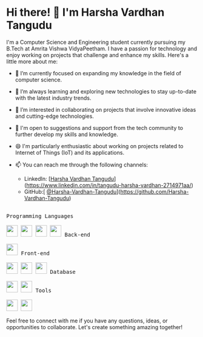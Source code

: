 # Hi there! 👋 I'm Harsha Vardhan Tangudu

I'm a Computer Science and Engineering student currently pursuing my B.Tech at Amrita Vishwa VidyaPeetham. I have a passion for technology and enjoy working on projects that challenge and enhance my skills. Here's a little more about me:

- 🔭 I’m currently focused on expanding my knowledge in the field of computer science.
- 🌱 I’m always learning and exploring new technologies to stay up-to-date with the latest industry trends.
- 👯 I’m interested in collaborating on projects that involve innovative ideas and cutting-edge technologies.
- 🤔 I'm open to suggestions and support from the tech community to further develop my skills and knowledge.
- 😄 I'm particularly enthusiastic about working on projects related to Internet of Things (IoT) and its applications.
- 📫 You can reach me through the following channels:
  
   - LinkedIn: [[Harsha Vardhan Tangudu](https://www.linkedin.com/in/harsha-vardhan-tangudu)](https://www.linkedin.com/in/tangudu-harsha-vardhan-2714971aa/)
   - GitHub:[ [@Harsha-Vardhan-Tangudu](https://github.com/Harsha-Vardhan-Tangudu)](https://github.com/Harsha-Vardhan-Tangudu)


<br>
    <kbd>
      <kbd>Programming Languages</kbd>
      <br>
      <br>
      <img width="30px" src="https://cdn.jsdelivr.net/gh/devicons/devicon/icons/python/python-original.svg" /> 
      <img width="30px" src="https://cdn.jsdelivr.net/gh/devicons/devicon/icons/cplusplus/cplusplus-original.svg" /> 
      <img width="30px" src="https://cdn.jsdelivr.net/gh/devicons/devicon/icons/java/java-plain.svg" /> 
      <img width="30px" src="https://cdn.jsdelivr.net/gh/devicons/devicon/icons/javascript/javascript-original.svg" /> 
    </kbd>
    <kbd>
      <kbd>Back-end</kbd>
      <br>
      <br>
      <img width="30px" src="https://cdn.jsdelivr.net/gh/devicons/devicon/icons/nodejs/nodejs-original.svg" />
    </kbd>
    <kbd>
      <kbd>Front-end</kbd>
      <br>
      <br>
      <img width="30px" src="https://cdn.jsdelivr.net/gh/devicons/devicon/icons/html5/html5-original.svg" /> 
      <img width="30px" src="https://cdn.jsdelivr.net/gh/devicons/devicon/icons/css3/css3-plain-wordmark.svg" /> 
      <img width="30px" src="https://cdn.jsdelivr.net/gh/devicons/devicon/icons/react/react-original.svg" />
    </kbd>
    <kbd>
      <kbd>Database</kbd>
      <br>
      <br>
      <img width="30px" src="https://cdn.jsdelivr.net/gh/devicons/devicon/icons/mysql/mysql-plain.svg" />
      <img width="30px" src="https://cdn.jsdelivr.net/gh/devicons/devicon/icons/postgresql/postgresql-original.svg" />
    </kbd>
    <kbd>
      <kbd>Tools</kbd>
      <br>
      <br> <img width="30px" src="https://cdn.jsdelivr.net/gh/devicons/devicon/icons/vscode/vscode-original.svg" />
      <img width="30px" src="https://cdn.jsdelivr.net/gh/devicons/devicon/icons/pycharm/pycharm-original.svg" />
  </kbd>


Feel free to connect with me if you have any questions, ideas, or opportunities to collaborate. Let's create something amazing together!
